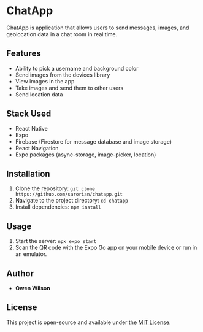 ﻿# ChatApp

ChatApp is application that allows users to send messages, images, and geolocation data in a chat room in real time.

## Features

- Ability to pick a username and background color
- Send images from the devices library
- View images in the app
- Take images and send them to other users
- Send location data

## Stack Used

- React Native
- Expo
- Firebase (Firestore for message database and image storage)
- React Navigation
- Expo packages (async-storage, image-picker, location)

## Installation

1. Clone the repository: `git clone https://github.com/sarorian/chatapp.git`
2. Navigate to the project directory: `cd chatapp`
3. Install dependencies: `npm install`

## Usage

1. Start the server: `npx expo start`
2. Scan the QR code with the Expo Go app on your mobile device or run in an emulator.

## Author

- **Owen Wilson**

## License

This project is open-source and available under the [MIT License](LICENSE).
